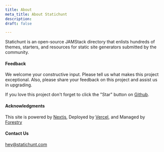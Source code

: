 ```yaml
---
title: About
meta_title: About Statichunt
description: 
draft: false

---
```

Statichunt is an open-source JAMStack directory that enlists hundreds of themes, starters, and resources for static site generators submitted by the community.

#### Feedback

We welcome your constructive input. Please tell us what makes this project exceptional. Also, please share your feedback on this project and assist us in upgrading.

If you love this project don't forget to click the "Star" button on [Github](https://github.com/statichunt/statichunt).

#### Acknowledgments

This site is powered by <a href="https://nextjs.org/" target="_blank" rel="nofollow noopener noreferrer">Nextjs</a>, Deployed by <a href="https://vercel.com/" target="_blank" rel="nofollow noopener noreferrer">Vercel</a>, and Managed by <a href="https://forestry.io/" target="_blank" rel="nofollow noopener noreferrer">Forestry</a>

#### Contact Us

hey@statichunt.com
